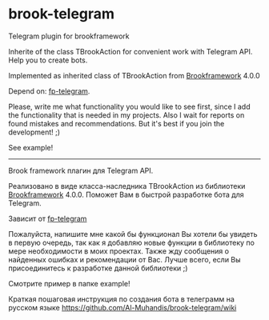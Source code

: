 # brook-telegram
Telegram plugin for brookframework

Inherite of the class TBrookAction for convenient work with Telegram API. Help you to create bots.

Implemented as inherited class of TBrookAction from [Brookframework](https://github.com/silvioprog/brookframework) 4.0.0

Depend on: [fp-telegram](https://github.com/Al-Muhandis/fp-telegram).

Please, write me what functionality you would like to see first, since I add the functionality that is needed in my projects. Also I wait for reports on found mistakes and recommendations. But it's best if you join the development! ;)

See example!
--- --- --- 
Brook framework плагин для Telegram API.

Реализовано в виде класса-наследника TBrookAction из библиотеки [Brookframework](https://github.com/silvioprog/brookframework) 4.0.0. Поможет Вам в быстрой разработке бота для Telegram.

Зависит от [fp-telegram](https://github.com/Al-Muhandis/fp-telegram)

Пожалуйста, напишите мне какой бы функционал Вы хотели бы увидеть в первую очередь, так как я добавляю новые функции в библиотеку по мере необходимости в моих проектах. Также жду сообщения о найденных ошибках и рекомендации от Вас. Лучше всего, если Вы присоединитесь к разработке данной библиотеки ;)

Смотрите пример в папке example!

Краткая пошаговая инструкция по создания бота в телеграмм на русском языке https://github.com/Al-Muhandis/brook-telegram/wiki
